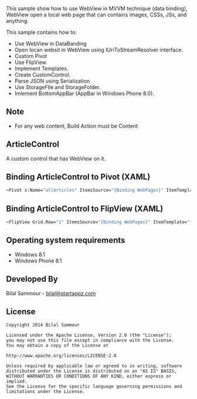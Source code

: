 This sample show how to use WebView in MVVM technique (data binding), WebView open a local web page that can contains images, CSSs, JSs, and anything.


This sample contains how to:

- Use WebView in DataBanding
- Open locan websit in WebView using IUriToStreamResolver interface.
- Custom Pivot
- Use FlipView.
- Implement Templates.
- Create CustomControl.
- Parse JSON using Serialization
- Use StorageFlle and StorageFolder.
- Imlement BottomAppBar (AppBar in Windows Phone 8.0).
 

Note
---

- For any web content, Build Action must be Content
 

ArticleControl
---

A custom control that has WebView on it.


Binding ArticleControl to Pivot (XAML)
---

```sh
<Pivot x:Name="allArticles" ItemsSource="{Binding WebPages}" ItemTemplate="{StaticResource OneArticleTemplate}" Style="{StaticResource PivotWithoutTabsStyle}"/>
```
 
Binding ArticleControl to FlipView (XAML)
---


```sh
<FlipView Grid.Row="1" ItemsSource="{Binding WebPages}" ItemTemplate="{StaticResource OneArticleTemplate}"/>
```

Operating system requirements
---

- Windows 8.1
- Windows Phone 8.1

Developed By
------------

Bilal Sammour - bilal@startappz.com


License
-------

    Copyright 2014 Bilal Sammour
    
    Licensed under the Apache License, Version 2.0 (the "License");
    you may not use this file except in compliance with the License.
    You may obtain a copy of the License at
    
    http://www.apache.org/licenses/LICENSE-2.0
    
    Unless required by applicable law or agreed to in writing, software
    distributed under the License is distributed on an "AS IS" BASIS,
    WITHOUT WARRANTIES OR CONDITIONS OF ANY KIND, either express or implied.
    See the License for the specific language governing permissions and
    limitations under the License.

